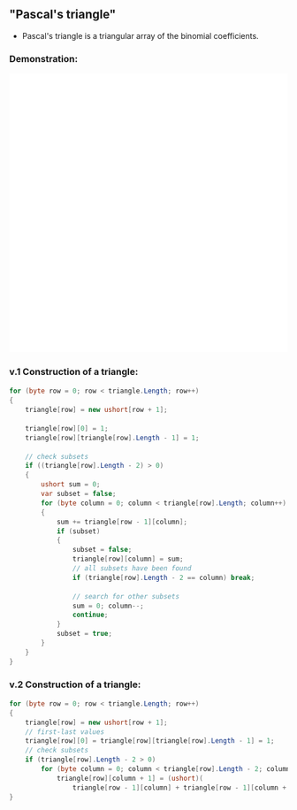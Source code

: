 ## "Pascal's triangle"

* Pascal's triangle is a triangular array of the binomial coefficients.

### Demonstration: ###
![screen capture 1](01.gif)

### v.1 Construction of a triangle: ###
```c#
for (byte row = 0; row < triangle.Length; row++)
{
    triangle[row] = new ushort[row + 1];

    triangle[row][0] = 1;
    triangle[row][triangle[row].Length - 1] = 1;

    // check subsets
    if ((triangle[row].Length - 2) > 0)
    {
        ushort sum = 0;
        var subset = false;
        for (byte column = 0; column < triangle[row].Length; column++)
        {
            sum += triangle[row - 1][column];
            if (subset)
            {
                subset = false;
                triangle[row][column] = sum;
                // all subsets have been found
                if (triangle[row].Length - 2 == column) break;

                // search for other subsets
                sum = 0; column--;
                continue;
            }
            subset = true;
        }
    }
}
```

### v.2 Construction of a triangle: ###
```c#
for (byte row = 0; row < triangle.Length; row++)
{
    triangle[row] = new ushort[row + 1];
    // first-last values
    triangle[row][0] = triangle[row][triangle[row].Length - 1] = 1;
    // check subsets
    if (triangle[row].Length - 2 > 0)
        for (byte column = 0; column < triangle[row].Length - 2; column++)
            triangle[row][column + 1] = (ushort)(
                triangle[row - 1][column] + triangle[row - 1][column + 1]);
}
```
